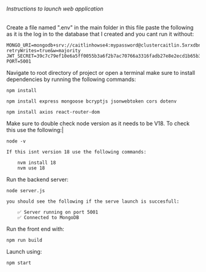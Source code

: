
###### Instructions to launch web application ######

Create a file named ".env" in the main folder in this file paste the following as it is the log in to the database that I created and you cant run it without:

    MONGO_URI=mongodb+srv://caitlinhowse4:mypassword@clustercaitlin.5xrxdbn.mongodb.net/RecipeRecon?retryWrites=true&w=majority
    JWT_SECRET=39c7c79ef10e6a5ff0055b3a6f2b7ac70766a3316fadb27e8e2ecd1b65b348ba207f16c3a120ec4976b1566a4ade0dff334c5b08ecee37c43897a7436989f034
    PORT=5001


Navigate to root directory of project or open a terminal make sure to install dependencies by running the following commands:

    npm install

    npm install express mongoose bcryptjs jsonwebtoken cors dotenv

    npm install axios react-router-dom

Make sure to double check node version as it needs to be V18. To check this use the following:|

    node -v

    If this isnt version 18 use the following commands:

        nvm install 18
        nvm use 18


Run the backend server:

    node server.js

    you should see the following if the serve launch is succesfull:

        ✅ Server running on port 5001
        ✅ Connected to MongoDB

Run the front end with:

    npm run build

Launch using:

    npm start
